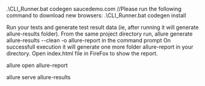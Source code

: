 .\CLI_Runner.bat codegen saucedemo.com
//Please run the following command to download new browsers:
.\CLI_Runner.bat codegen  install


Run your tests and generate test result data (ie, after running it will generate allure-results folder).
From the same project directory run, allure generate allure-results --clean -o allure-report in the command prompt
On successfull execution it will generate one more folder allure-report in your directory.
Open index.html file in FireFox to show the report.


allure open allure-report


allure serve allure-results